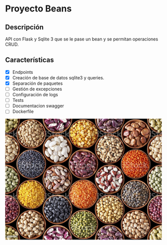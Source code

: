 # Proyecto Beans 

## Descripción
API con Flask y Sqlite 3 que se le pase un bean y se permitan operaciones CRUD.

## Características
- [x] Endpoints
- [x] Creación de base de datos sqlite3 y queries.
- [x] Separación de paquetes
- [ ] Gestión de excepciones 
- [ ] Configuración de logs
- [ ] Tests
- [ ] Documentacion swagger
- [ ] Dockerfile

![beans](/images/beans.jpg)
